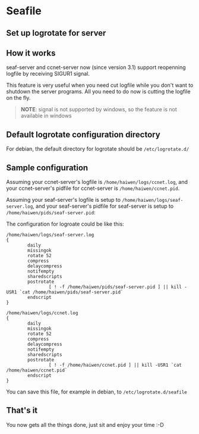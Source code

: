 # Seafile
## Set up logrotate for server

## How it works

seaf-server and ccnet-server now (since version 3.1) support reopenning
logfile by receiving SIGUR1 signal.

This feature is very useful when you need cut logfile while you don't want
to shutdown the server programs. All you need to do now is cutting the logfile on
the fly.

> **NOTE**: signal is not supported by windows, so the feature is not available in windows

## Default logrotate configuration directory

For debian, the default directory for logrotate should be ``/etc/logrotate.d/``

## Sample configuration

Assuming your ccnet-server's logfile is `/home/haiwen/logs/ccnet.log`, and your
ccnet-server's pidfile for ccnet-server is ``/home/haiwen/ccnet.pid``.

Assuming your seaf-server's logfile is setup to ``/home/haiwen/logs/seaf-server.log``, and your
seaf-server's pidfile for seaf-server is setup to ``/home/haiwen/pids/seaf-server.pid``:

The configuration for logroate could be like this:
```
/home/haiwen/logs/seaf-server.log
{
        daily
        missingok
        rotate 52
        compress
        delaycompress
        notifempty
        sharedscripts
        postrotate
                [ ! -f /home/haiwen/pids/seaf-server.pid ] || kill -USR1 `cat /home/haiwen/pids/seaf-server.pid`
        endscript
}

/home/haiwen/logs/ccnet.log
{
        daily
        missingok
        rotate 52
        compress
        delaycompress
        notifempty
        sharedscripts
        postrotate
                [ ! -f /home/haiwen/ccnet.pid ] || kill -USR1 `cat /home/haiwen/ccnet.pid`
        endscript
}
```

You can save this file, for example in debian, to ``/etc/logrotate.d/seafile``

## That's it

You now gets all the things done, just sit and enjoy your time :-D
